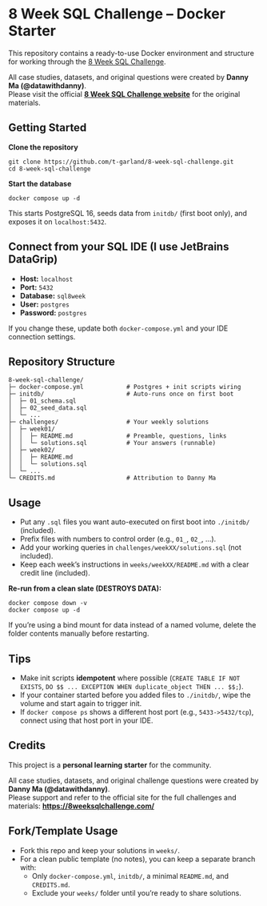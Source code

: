 # 8 Week SQL Challenge – Docker Starter

This repository contains a ready-to-use Docker environment and structure for working through the [8 Week SQL Challenge](https://8weeksqlchallenge.com/).

All case studies, datasets, and original questions were created by **Danny Ma (@datawithdanny)**.  
Please visit the official **[8 Week SQL Challenge website](https://8weeksqlchallenge.com/)** for the original materials.

## Getting Started

**Clone the repository**

    git clone https://github.com/t-garland/8-week-sql-challenge.git
    cd 8-week-sql-challenge

**Start the database**

    docker compose up -d

This starts PostgreSQL 16, seeds data from `initdb/` (first boot only), and exposes it on `localhost:5432`.

## Connect from your SQL IDE (I use JetBrains DataGrip)

- **Host:** `localhost`  
- **Port:** `5432`  
- **Database:** `sql8week`  
- **User:** `postgres`  
- **Password:** `postgres`  

If you change these, update both `docker-compose.yml` and your IDE connection settings.

## Repository Structure

    8-week-sql-challenge/
    ├─ docker-compose.yml            # Postgres + init scripts wiring
    ├─ initdb/                       # Auto-runs once on first boot
    │  ├─ 01_schema.sql
    │  ├─ 02_seed_data.sql
    │  └─ ...
    ├─ challenges/                   # Your weekly solutions
    │  ├─ week01/
    │  │  ├─ README.md               # Preamble, questions, links
    │  │  └─ solutions.sql           # Your answers (runnable)
    │  ├─ week02/
    │  │  ├─ README.md
    │  │  └─ solutions.sql
    │  └─ ...
    └─ CREDITS.md                    # Attribution to Danny Ma

## Usage

- Put any `.sql` files you want auto-executed on first boot into `./initdb/` (included).  
- Prefix files with numbers to control order (e.g., `01_`, `02_`, …).  
- Add your working queries in `challenges/weekXX/solutions.sql` (not included).  
- Keep each week’s instructions in `weeks/weekXX/README.md` with a clear credit line (included).

**Re-run from a clean slate (DESTROYS DATA):**

    docker compose down -v
    docker compose up -d

If you’re using a bind mount for data instead of a named volume, delete the folder contents manually before restarting.

## Tips

- Make init scripts **idempotent** where possible (`CREATE TABLE IF NOT EXISTS`, `DO $$ ... EXCEPTION WHEN duplicate_object THEN ... $$;`).  
- If your container started before you added files to `./initdb/`, wipe the volume and start again to trigger init. 
- If `docker compose ps` shows a different host port (e.g., `5433->5432/tcp`), connect using that host port in your IDE.

## Credits

This project is a **personal learning starter** for the community.

All case studies, datasets, and original challenge questions were created by **Danny Ma (@datawithdanny)**.  
Please support and refer to the official site for the full challenges and materials: **https://8weeksqlchallenge.com/**

## Fork/Template Usage

- Fork this repo and keep your solutions in `weeks/`.  
- For a clean public template (no notes), you can keep a separate branch with:
  - Only `docker-compose.yml`, `initdb/`, a minimal `README.md`, and `CREDITS.md`.  
  - Exclude your `weeks/` folder until you’re ready to share solutions.


